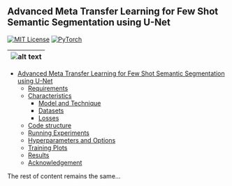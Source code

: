 
## Advanced Meta Transfer Learning for Few Shot Semantic Segmentation using U-Net
[![MIT License](https://img.shields.io/badge/license-MIT-green.svg)](https://opensource.org/licenses/MIT)
[![PyTorch](https://img.shields.io/badge/pytorch-0.4.0-%237732a8)](https://github.com/kirosama2/Advanced-MTL-Segmentation.git)

| ![alt text](https://i.ibb.co/SNCNP0L/11.jpg) |
|:--:|

<!-- TOC -->

- [Advanced Meta Transfer Learning for Few Shot Semantic Segmentation using U-Net](#Advanced-Meta-Transfer-Learning-for-Few-Shot-Semantic-Segmentation-using-U-Net)
  - [Requirements](#requirements)
  - [Characteristics](#Characteristics)
    - [Model and Technique](#Model-and-Technique)
    - [Datasets](#datasets)
    - [Losses](#losses)
  - [Code structure](#code-structure)
  - [Running Experiments](#Running-Experiments)
  - [Hyperparameters and Options](#Hyperparameters-and-Options)
  - [Training Plots](#Training-Plots)
  - [Results](#Results)
  - [Acknowledgement](#acknowledgement)

<!-- /TOC -->

The rest of content remains the same...